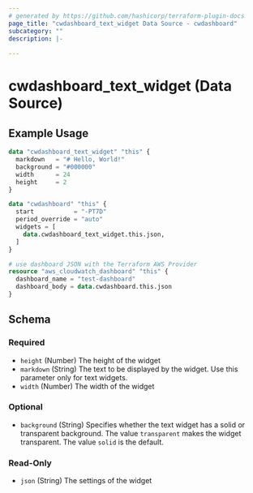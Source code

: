 ```yaml
---
# generated by https://github.com/hashicorp/terraform-plugin-docs
page_title: "cwdashboard_text_widget Data Source - cwdashboard"
subcategory: ""
description: |-
  
---
```


# cwdashboard_text_widget (Data Source)



## Example Usage

```terraform
data "cwdashboard_text_widget" "this" {
  markdown   = "# Hello, World!"
  background = "#000000"
  width      = 24
  height     = 2
}

data "cwdashboard" "this" {
  start           = "-PT7D"
  period_override = "auto"
  widgets = [
    data.cwdashboard_text_widget.this.json,
  ]
}

# use dashboard JSON with the Terraform AWS Provider
resource "aws_cloudwatch_dashboard" "this" {
  dashboard_name = "test-dashboard"
  dashboard_body = data.cwdashboard.this.json
}
```

<!-- schema generated by tfplugindocs -->
## Schema

### Required

- `height` (Number) The height of the widget
- `markdown` (String) The text to be displayed by the widget. Use this parameter only for text widgets.
- `width` (Number) The width of the widget

### Optional

- `background` (String) Specifies whether the text widget has a solid or transparent background. The value `transparent` makes the widget transparent. The value `solid` is the default.

### Read-Only

- `json` (String) The settings of the widget
